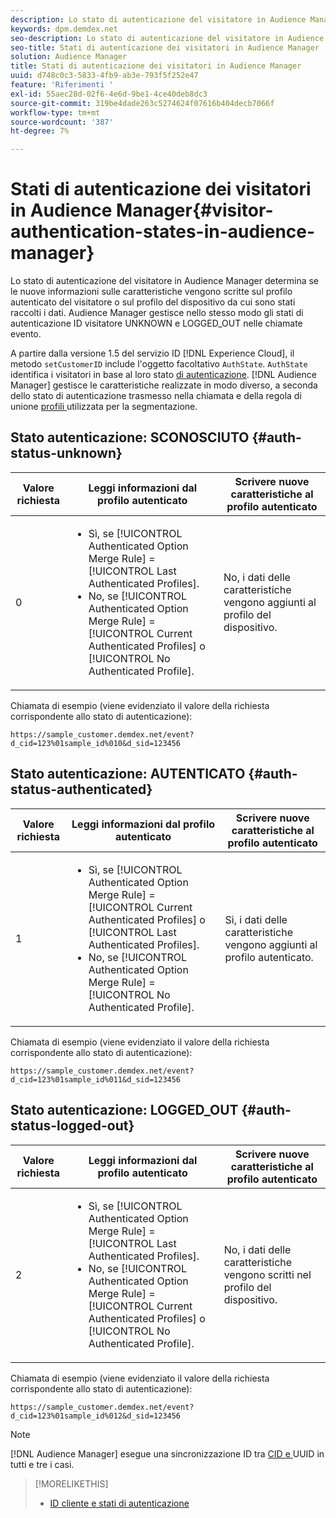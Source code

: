 ```yaml
---
description: Lo stato di autenticazione del visitatore in Audience Manager determina se le nuove informazioni sulle caratteristiche vengono scritte sul profilo autenticato del visitatore o sul profilo del dispositivo da cui sono stati raccolti i dati. Audience Manager gestisce nello stesso modo gli stati di autenticazione ID visitatore UNKNOWN e LOGGED_OUT nelle chiamate evento.
keywords: dpm.demdex.net
seo-description: Lo stato di autenticazione del visitatore in Audience Manager determina se le nuove informazioni sulle caratteristiche vengono scritte sul profilo autenticato del visitatore o sul profilo del dispositivo da cui sono stati raccolti i dati. Audience Manager gestisce nello stesso modo gli stati di autenticazione ID visitatore UNKNOWN e LOGGED_OUT nelle chiamate evento.
seo-title: Stati di autenticazione dei visitatori in Audience Manager
solution: Audience Manager
title: Stati di autenticazione dei visitatori in Audience Manager
uuid: d748c0c3-5833-4fb9-ab3e-793f5f252e47
feature: 'Riferimenti '
exl-id: 55aec28d-02f6-4e6d-9be1-4ce40deb8dc3
source-git-commit: 319be4dade263c5274624f07616b404decb7066f
workflow-type: tm+mt
source-wordcount: '387'
ht-degree: 7%

---
```


# Stati di autenticazione dei visitatori in Audience Manager{#visitor-authentication-states-in-audience-manager}

Lo stato di autenticazione del visitatore in Audience Manager determina se le nuove informazioni sulle caratteristiche vengono scritte sul profilo autenticato del visitatore o sul profilo del dispositivo da cui sono stati raccolti i dati. Audience Manager gestisce nello stesso modo gli stati di autenticazione ID visitatore UNKNOWN e LOGGED_OUT nelle chiamate evento.

A partire dalla versione 1.5 del servizio ID [!DNL Experience Cloud], il metodo `setCustomerID` include l&#39;oggetto facoltativo `AuthState`. `AuthState` identifica i visitatori in base al loro stato  [di autenticazione](https://experienceleague.adobe.com/docs/id-service/using/reference/authenticated-state.html). [!DNL Audience Manager] gestisce le caratteristiche realizzate in modo diverso, a seconda dello stato di autenticazione trasmesso nella chiamata e della regola di unione  [profili ](../features/profile-merge-rules/merge-rules-dashboard.md) utilizzata per la segmentazione.

## Stato autenticazione: SCONOSCIUTO {#auth-status-unknown}

| Valore richiesta | Leggi informazioni dal profilo autenticato | Scrivere nuove caratteristiche al profilo autenticato |
|---|---|---|
| 0 | <ul><li>Sì, se [!UICONTROL Authenticated Option Merge Rule] = [!UICONTROL Last Authenticated Profiles].</li><li>No, se [!UICONTROL Authenticated Option Merge Rule] = [!UICONTROL Current Authenticated Profiles] o [!UICONTROL No Authenticated Profile].</li></ul> | No, i dati delle caratteristiche vengono aggiunti al profilo del dispositivo. |

Chiamata di esempio (viene evidenziato il valore della richiesta corrispondente allo stato di autenticazione):

`https://sample_customer.demdex.net/event?d_cid=123%01sample_id%010&d_sid=123456`

## Stato autenticazione: AUTENTICATO {#auth-status-authenticated}

| Valore richiesta | Leggi informazioni dal profilo autenticato | Scrivere nuove caratteristiche al profilo autenticato |
|---|---|---|
| 1 | <ul><li>Sì, se [!UICONTROL Authenticated Option Merge Rule] = [!UICONTROL Current Authenticated Profiles] o [!UICONTROL Last Authenticated Profiles].</li><li>No, se [!UICONTROL Authenticated Option Merge Rule] = [!UICONTROL No Authenticated Profile].</li></ul> | Sì, i dati delle caratteristiche vengono aggiunti al profilo autenticato. |

Chiamata di esempio (viene evidenziato il valore della richiesta corrispondente allo stato di autenticazione):

`https://sample_customer.demdex.net/event?d_cid=123%01sample_id%011&d_sid=123456`

## Stato autenticazione: LOGGED_OUT {#auth-status-logged-out}

| Valore richiesta | Leggi informazioni dal profilo autenticato | Scrivere nuove caratteristiche al profilo autenticato |
|---|---|---|
| 2 | <ul><li>Sì, se [!UICONTROL Authenticated Option Merge Rule] = [!UICONTROL Last Authenticated Profiles].</li><li>No, se [!UICONTROL Authenticated Option Merge Rule] = [!UICONTROL Current Authenticated Profiles] o [!UICONTROL No Authenticated Profile].</li></ul> | No, i dati delle caratteristiche vengono scritti nel profilo del dispositivo. |

Chiamata di esempio (viene evidenziato il valore della richiesta corrispondente allo stato di autenticazione):

`https://sample_customer.demdex.net/event?d_cid=123%01sample_id%012&d_sid=123456`

>[!NOTE]
>
>[!DNL Audience Manager] esegue una sincronizzazione ID tra  [CID e ](../reference/ids-in-aam.md) UUID in tutti e tre i casi.

>[!MORELIKETHIS]
>
>* [ID cliente e stati di autenticazione](https://experienceleague.adobe.com/docs/id-service/using/reference/authenticated-state.html)

